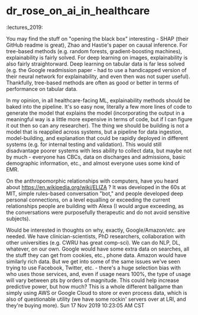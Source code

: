 # dr_rose_on_ai_in_healthcare
:lectures_2019:

You may find the stuff on "opening the black box" interesting - SHAP (their GitHub readme is great), Zhao and Hastie's paper on causal inference. For tree-based methods (e.g. random forests, gradient-boosting machines), explainability is fairly solved. For deep learning on images, explainability is also fairly straightorward. Deep learning on tabular data is far less solved (e.g. the Google readmission paper - had to use a handicapped version of their neural network for explainability, and even then was not super useful). Thankfully, tree-based methods are often as good or better in terms of performance on tabular data.

In my opinion, in all healthcare-facing ML, explainability methods should be baked into the pipeline. It's so easy now, literally a few more lines of code to generate the model that explains the model (incorporating the output in a meaningful way is a little more expensive in terms of code, but if I can figure it out then so can any researcher). The thing we should be building is not a model that is reapplied across systems, but a pipeline for data ingestion, model-building, and explanation that could be rapidly deployed in different systems (e.g. for internal testing and validation). This would still disadvantage poorer systems with less ability to collect data, but maybe not by much - everyone has CBCs, data on discharges and admissions, basic demographic information, etc., and almost everyone uses some kind of EMR.

On the anthropomorphic relationships with computers, have you heard about https://en.wikipedia.org/wiki/ELIZA ? It was developed in the 60s at MIT, simple rules-based conversation "bot," and people developed deep personal connections, on a level equalling or exceeding the current relationships people are building with Alexa (I would argue exceeding, as the conversations were purposefully therapeutic and do not avoid sensitive subjects).

Would be interested in thoughts on why, exactly, Google/Amazon/etc. are needed. We have clinician-scientists, PhD researchers, collaboration with other universities (e.g. CWRU has great comp-sci). We can do NLP, DL, whatever, on our own. Google would have some extra data on searches, all the stuff they can get from cookies, etc., phone data. Amazon would have similarly rich data. But we get into some of the same issues we've seen trying to use Facebook, Twitter, etc. - there's a huge selection bias with who uses those services, and, even if usage nears 100%, the type of usage will vary between pts by orders of magnitude. This could help increase predictive power, but how much? This is a whole different ballgame than simply using AWS or Google Cloud to store or even process data, which is also of questionable utility (we have some rockin' servers over at LRI, and they're buying more).
Sun 17 Nov 2019 10:23:05 AM CST
